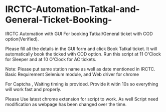 # IRCTC-Automation-Tatkal-and-General-Ticket-Booking-
IRCTC Automation with GUI For booking Tatkal/General ticket with COD option(Verified).

Please fill all the details in the GUI form and click Book Tatkal ticket. It will automatically book the ticked with COD option.
Run this script at 11 O'Clock for Sleeper and at 10 O'Clock for AC tickets.

Note: Please put same station name as well as date mentioned in IRCTC.
Basic Requirement Selenium module, and Web driver for chrome

For Captcha , Waiting timing is provided. Provide it witin 10s so everything will work fast and properly.

Please Use latest chrome extension for script to work.
As well Script need modification as webpage has been changed over the time.
